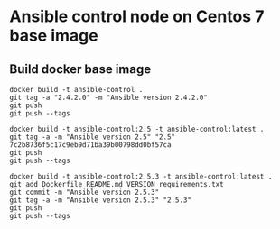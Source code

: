 # Ansible control node on Centos 7 base image

## Build docker base image
```
docker build -t ansible-control .
git tag -a "2.4.2.0" -m "Ansible version 2.4.2.0"
git push
git push --tags
```

```
docker build -t ansible-control:2.5 -t ansible-control:latest .
git tag -a -m "Ansible version 2.5" "2.5" 7c2b8736f5c17c9eb9d71ba39b00798dd0bf57ca
git push
git push --tags
```

```
docker build -t ansible-control:2.5.3 -t ansible-control:latest .
git add Dockerfile README.md VERSION requirements.txt
git commit -m "Ansible version 2.5.3"
git tag -a -m "Ansible version 2.5.3" "2.5.3"
git push
git push --tags
```
